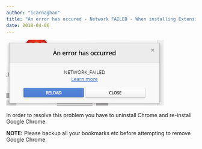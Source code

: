 ```yaml
---
author: "icarnaghan"
title: "An error has occured - Network FAILED - When installing Extension in Chrome"
date: 2018-04-06
---
```


![](images/B7tgyzwOdDiCAAAAAElFTkSuQmCC)

In order to resolve this problem you have to uninstall Chrome and re-install Google Chrome.

**NOTE:** Please backup all your bookmarks etc before attempting to remove Google Chrome.
